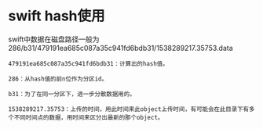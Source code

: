 # swift hash使用

swift中数据在磁盘路径一般为286/b31/479191ea685c087a35c941fd6bdb31/1538289217.35753.data


	479191ea685c087a35c941fd6bdb31：计算出的hash值。

	286：从hash值的前n位作为分区id。

	b31：为了在同一分区下，进一步分散数据用的。

	1538289217.35753：上传的时间，用此时间来此object上传时间，有可能会在此目录下有多个不同时间点的数据，用时间来区分出最新的那个object。
